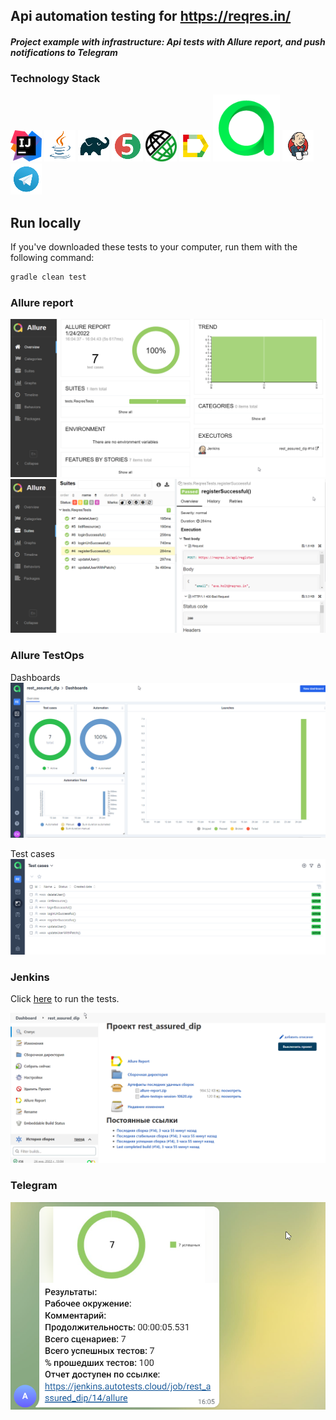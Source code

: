 ## Api automation testing for https://reqres.in/

#### *Project example with infrastructure: Api tests with Allure report, and push notifications to Telegram*

### Technology Stack

![IntelliJ Idea](images/icons/Idea.png)
![Java](images/icons/Java.png)
![Gradle](images/icons/Gradle.png)
![JUnit5](images/icons/JUnit5.png)
![Selenide](images/icons/RESTAssured.png)
![Allure_Report](images/icons/Allure_Report.png)
![Allure_TestOps](images/icons/TestOps.svg)
![Jenkins](images/icons/Jenkins.png)
![Telegram](images/icons/Telegram.png)

## Run locally

If you've downloaded these tests to your computer, run them with the following command:
```bash
gradle clean test
```

### Allure report
![Allure](images/Allure1.png)
![Allure](images/Allure2.png)


### Allure TestOps  
Dashboards
![TestOps Dashboards](images/AllureTestOps.png)

Test cases
![TestOps TestCases](images/AllureTestOps1.png)


### Jenkins

Click <a target="_blank" href="https://jenkins.autotests.cloud/job/rest_assured_dip/">here</a> to run the tests.

![Jenkins](images/Jenkins.png)

### Telegram
![Telegram](images/Telegram.png)
